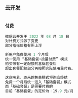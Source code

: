 ### 云开发

```js
```

#### 付费

```js
微信云开发于 2022 年 08 月 18 日
对计费方式做了变更
部分指标价格有所上浮

新用户免费使用 1 个月后
统一使用 “基础套餐+按量付费” 模式
购买带有一定配额的基础套餐后
超出套餐配额部分再按照实际使用量付费。

这意味着，原来的免费模式将彻底终结
免费一个月后统一进入「基础套餐」模式
而「基础套餐」是需要付费的
目前「基础套餐」的定价为：19.9 元/月
```

